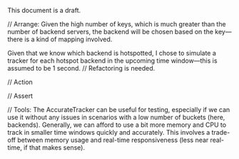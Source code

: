 This document is a draft.

// Arrange: 
Given the high number of keys, which is much greater than the number of backend servers, the backend will be chosen based on the key—there is a kind of mapping involved.

Given that we know which backend is hotspotted, I chose to simulate a tracker for each hotspot backend in the upcoming time window—this is assumed to be 1 second. // Refactoring is needed.

// Action

// Assert

// Tools:
The AccurateTracker can be useful for testing, especially if we can use it without any issues in scenarios with a low number of buckets (here, backends). 
Generally, we can afford to use a bit more memory and CPU to track in smaller time windows quickly and accurately. This involves a trade-off between memory usage and real-time responsiveness (less near real-time, if that makes sense).
